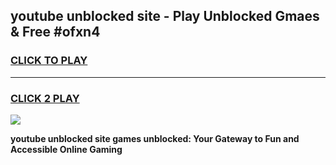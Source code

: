 
## youtube unblocked site - Play Unblocked Gmaes & Free #ofxn4
<h3>
<a href="https://news.freeplayer.one?title=youtube_unblocked_site&ref=24F">CLICK TO PLAY</a></h3>
<hr>

<h3>
<a href="https://news.freeplayer.one?title=youtube_unblocked_site&ref=24F">CLICK 2 PLAY</a>
  
</h3>

<a href="https://news.freeplayer.one?title=youtube_unblocked_site&ref=24F/"><img src="https://clearcache.store/games.png"></a>


**youtube unblocked site games unblocked: Your Gateway to Fun and Accessible Online Gaming**
